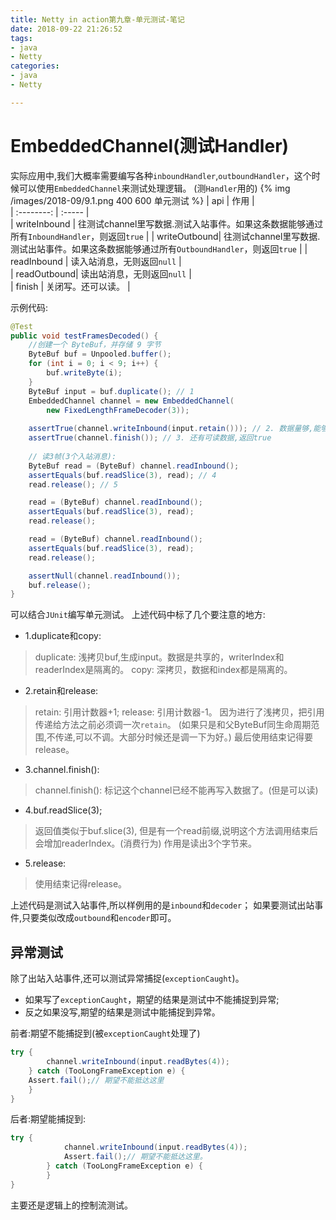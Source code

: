 ```yaml
---
title: Netty in action第九章-单元测试-笔记
date: 2018-09-22 21:26:52
tags: 
- java
- Netty
categories:
- java
- Netty

---
```



# EmbeddedChannel(测试Handler)
实际应用中,我们大概率需要编写各种`inboundHandler`,`outboundHandler`，这个时候可以使用`EmbeddedChannel`来测试处理逻辑。
(测`Handler`用的)
{% img /images/2018-09/9.1.png 400 600 单元测试 %}
| api       | 作用   |   
| :--------:   | :----- |  
| writeInbound | 往测试channel里写数据.测试入站事件。如果这条数据能够通过所有`InboundHandler`，则返回`true`      | 
| writeOutbound| 往测试channel里写数据.测试出站事件。如果这条数据能够通过所有`OutboundHandler`，则返回`true`      | 
| readInbound | 读入站消息，无则返回`null`   |  
| readOutbound| 读出站消息，无则返回`null` |  
| finish   | 关闭写。还可以读。     |  




示例代码:
```java
@Test
public void testFramesDecoded() {
    //创建一个 ByteBuf，并存储 9 字节
    ByteBuf buf = Unpooled.buffer();
    for (int i = 0; i < 9; i++) {
        buf.writeByte(i);
    }
    ByteBuf input = buf.duplicate(); // 1
    EmbeddedChannel channel = new EmbeddedChannel(
        new FixedLengthFrameDecoder(3));
     
    assertTrue(channel.writeInbound(input.retain())); // 2. 数据量够,能够传到末端
    assertTrue(channel.finish()); // 3. 还有可读数据,返回true
   
    // 读3帧(3个入站消息):
    ByteBuf read = (ByteBuf) channel.readInbound();
    assertEquals(buf.readSlice(3), read); // 4
    read.release(); // 5

    read = (ByteBuf) channel.readInbound();
    assertEquals(buf.readSlice(3), read);
    read.release();

    read = (ByteBuf) channel.readInbound();
    assertEquals(buf.readSlice(3), read);
    read.release();

    assertNull(channel.readInbound());
    buf.release();
}
```

可以结合`JUnit`编写单元测试。
上述代码中标了几个要注意的地方:

- 1.duplicate和copy:
> duplicate: 浅拷贝buf,生成input。数据是共享的，writerIndex和readerIndex是隔离的。
copy: 深拷贝，数据和index都是隔离的。

- 2.retain和release:
> retain: 引用计数器+1;
release: 引用计数器-1。
因为进行了浅拷贝，把引用传递给方法之前必须调一次`retain`。
(如果只是和父ByteBuf同生命周期范围,不传递,可以不调。大部分时候还是调一下为好。)
最后使用结束记得要release。

- 3.channel.finish():
> channel.finish():
标记这个channel已经不能再写入数据了。(但是可以读)

- 4.buf.readSlice(3);
> 返回值类似于buf.slice(3), 但是有一个read前缀,说明这个方法调用结束后会增加readerIndex。(消费行为)
作用是读出3个字节来。

- 5.release: 
> 使用结束记得release。

 
上述代码是测试入站事件,所以样例用的是`inbound`和`decoder`；
如果要测试出站事件,只要类似改成`outbound`和`encoder`即可。


## 异常测试
除了出站入站事件,还可以测试异常捕捉(`exceptionCaught`)。

- 如果写了`exceptionCaught`，期望的结果是测试中不能捕捉到异常;
- 反之如果没写,期望的结果是测试中能捕捉到异常。


前者:期望不能捕捉到(被`exceptionCaught`处理了)
```java
try {
        channel.writeInbound(input.readBytes(4));
    } catch (TooLongFrameException e) {
    Assert.fail();// 期望不能抵达这里
    }
}
```


后者:期望能捕捉到:
```java
try {
            channel.writeInbound(input.readBytes(4));
            Assert.fail();// 期望不能抵达这里。
        } catch (TooLongFrameException e) {
        }
}
```

主要还是逻辑上的控制流测试。